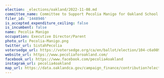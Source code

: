 ```yaml
---
election: _elections/oakland/2022-11-08.md
committee_name: Committee to Support Pecolia Manigo for Oakland School Director 2022
filer_id: '1448946'
is_accepted_expenditure_ceiling: false
is_incumbent: false
name: Pecolia Manigo
occupation: Executive Director/Parent
photo_url: Pecolia-Manigo.png
twitter_url: SistahPecolia
votersedge_url: https://votersedge.org/ca/en/ballot/election/104-c6a989/address/null/zip/94611/contests/contest/24211/candidate/158595?&cty=ca%2falm&date=2022-11-08
website_url: https://www.pecoliaforoakland.com/
facebook_url: https://www.facebook.com/pecolia4oakland
instagram_url: pecolia4oakland
map_url: https://data.oaklandca.gov/campaign_finance/contribution?electionYear=2022&candidates=1448946&since=2020-02-22&until=2022-06-30
---
```

